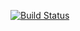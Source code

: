 [![Build Status](https://travis-ci.org/ertert1/KRST.svg?branch=master)](https://travis-ci.org/ertert1/KRST)
